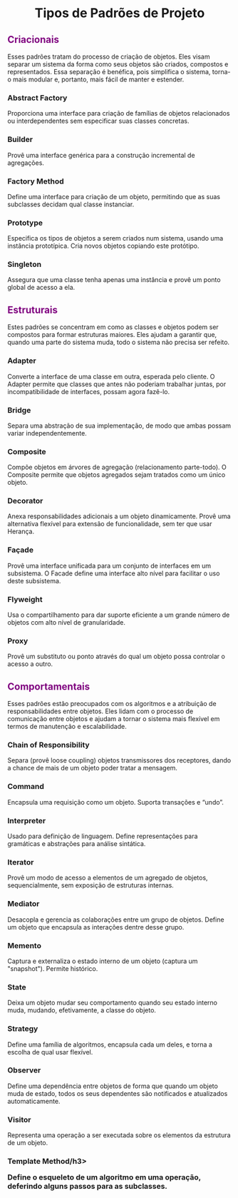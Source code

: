 <h1 align="center">Tipos de Padrões de Projeto</h1>
<h2 align="left" style="color: #800080;">Criacionais</h2>
<p align="left">Esses padrões tratam do processo de criação de objetos. Eles visam separar um sistema da forma
como seus objetos são criados, compostos e representados. Essa separação é benéfica, pois
simplifica o sistema, torna-o mais modular e, portanto, mais fácil de manter e estender.</p>

<h3 align="left">Abstract Factory</h3>
<p align="left">Proporciona uma interface para criação de famílias de objetos relacionados ou
interdependentes sem especificar suas classes concretas.</p>

<h3 align="left">Builder </h3>
<p align="left">Provê uma interface genérica para a construção incremental de agregações.</p>

<h3 align="left">Factory Method</h3>
<p align="left">Define uma interface para criação de um objeto, permitindo que as suas
subclasses decidam qual classe instanciar.</p>

<h3 align="left">Prototype</h3>
<p align="left">Especifica os tipos de objetos a serem criados num sistema, usando uma
instância prototípica. Cria novos objetos copiando este protótipo.</p>

<h3 align="left">Singleton</h3>
<p align="left">Assegura que uma classe tenha apenas uma instância e provê um ponto global
de acesso a ela.</p>

<h2 align="left" style="color: #800080;">Estruturais</h2>
<p align="left">Estes padrões se concentram em como as classes e objetos podem ser compostos para formar
estruturas maiores. Eles ajudam a garantir que, quando uma parte do sistema muda, todo o
sistema não precisa ser refeito.</p>

<h3 align="left">Adapter</h3>
<p align="left">Converte a interface de uma classe em outra, esperada pelo cliente. O Adapter
permite que classes que antes não poderiam trabalhar juntas, por
incompatibilidade de interfaces, possam agora fazê-lo.</p>

<h3 align="left">Bridge</h3>
<p align="left">Separa uma abstração de sua implementação, de modo que ambas possam variar
independentemente.</p>

<h3 align="left">Composite</h3>
<p align="left">Compõe objetos em árvores de agregação (relacionamento parte-todo). O
Composite permite que objetos agregados sejam tratados como um único
objeto.</p>

<h3 align="left">Decorator</h3>
<p align="left">Anexa responsabilidades adicionais a um objeto dinamicamente. Provê uma
alternativa flexível para extensão de funcionalidade, sem ter que usar Herança.</p>

<h3 align="left">Façade</h3>
<p align="left">Provê uma interface unificada para um conjunto de interfaces em um
subsistema. O Facade define uma interface alto nível para facilitar o uso deste
subsistema.</p>

<h3 align="left">Flyweight</h3>
<p align="left">Usa o compartilhamento para dar suporte eficiente a um grande número de
objetos com alto nível de granularidade.</p>

<h3 align="left">Proxy</h3>
<p align="left">Provê um substituto ou ponto através do qual um objeto possa controlar o
acesso a outro.</p>

<h2 align="left" style="color: #800080;">Comportamentais</h2>
<p align="left">Esses padrões estão preocupados com os algoritmos e a atribuição de responsabilidades entre
objetos. Eles lidam com o processo de comunicação entre objetos e ajudam a tornar o sistema
mais flexível em termos de manutenção e escalabilidade.</p>

<h3 align="left">Chain of Responsibility</h3>
<p align="left">Separa (provê loose coupling) objetos transmissores dos receptores, dando a
chance de mais de um objeto poder tratar a mensagem.</p>

<h3 align="left"></h3>
<p align="left"></p>

<h3 align="left">Command</h3>
<p align="left">Encapsula uma requisição como um objeto. Suporta transações e “undo”.</p>

<h3 align="left">Interpreter</h3>
<p align="left">Usado para definição de linguagem. Define representações para gramáticas e
abstrações para análise sintática.</p>

<h3 align="left">Iterator</h3>
<p align="left">Provê um modo de acesso a elementos de um agregado de objetos,
sequencialmente, sem exposição de estruturas internas.</p>

<h3 align="left">Mediator</h3>
<p align="left">Desacopla e gerencia as colaborações entre um grupo de objetos. Define um
objeto que encapsula as interações dentre desse grupo.</p>

<h3 align="left">Memento</h3>
<p align="left">Captura e externaliza o estado interno de um objeto (captura um "snapshot").
Permite histórico.</p>

<h3 align="left">State</h3>
<p align="left">Deixa um objeto mudar seu comportamento quando seu estado interno muda,
mudando, efetivamente, a classe do objeto.</p>

<h3 align="left">Strategy</h3>
<p align="left">Define uma família de algoritmos, encapsula cada um deles, e torna a escolha de
qual usar flexível.</p>

<h3 align="left">Observer</h3>
<p align="left">Define uma dependência entre objetos de forma que quando um objeto muda
de estado, todos os seus dependentes são notificados e atualizados
automaticamente.</p>

<h3 align="left">Visitor </h3>
<p align="left">Representa uma operação a ser executada sobre os elementos da estrutura de
um objeto.</p>

<h3 align="left">Template Method/h3>
<p align="left">Define o esqueleto de um algoritmo em uma operação, deferindo alguns passos
para as subclasses.</p>
